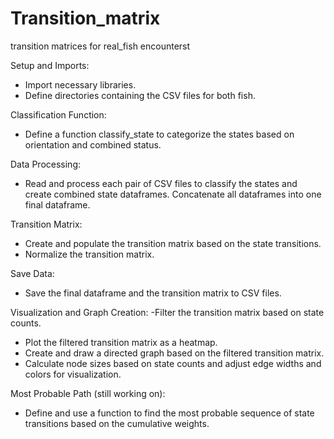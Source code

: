 # Transition_matrix
transition matrices for real_fish encounterst


Setup and Imports:
- Import necessary libraries.
- Define directories containing the CSV files for both fish.
  
Classification Function:
- Define a function classify_state to categorize the states based on orientation and combined status.
  
Data Processing:
- Read and process each pair of CSV files to classify the states and create combined state dataframes.
Concatenate all dataframes into one final dataframe.

Transition Matrix:
- Create and populate the transition matrix based on the state transitions.
- Normalize the transition matrix.
  
Save Data:
- Save the final dataframe and the transition matrix to CSV files.

Visualization and Graph Creation:
-Filter the transition matrix based on state counts.
- Plot the filtered transition matrix as a heatmap.
- Create and draw a directed graph based on the filtered transition matrix.
- Calculate node sizes based on state counts and adjust edge widths and colors for visualization.
  
Most Probable Path (still working on):
- Define and use a function to find the most probable sequence of state transitions based on the cumulative weights.
